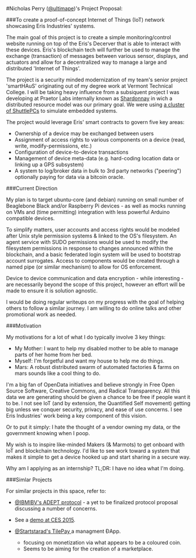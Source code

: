 #Nicholas Perry ([@ultimape](https://twitter.com/ultimape))'s Project Proposal:

###To create a proof-of-concept Internet of Things (IoT) network showcasing Eris Industries' systems. 

The main goal of this project is to create a simple monitoring/control website running on top of the Eris's Decerver that is able to interact with these devices. Eris's blockchain tech will further be used to manage the exchange (transaction) of messages between various sensor, displays, and actuators and allow for a decentralized way to manage a large and distributed 'Internet of Things'.

The project is a security minded modernization of my team's senior project 'smartHAuS' originating out of my degree work at Vermont Technical College. I will be taking heavy influence from a subsiquent project I was developing at Praetor Labs internally known as [Shardonnay](https://workflowy.com/s/493ab350-f171-d9c0-6ef1-f50c68ca65a6) in wich a distributed resource model was our primary goal. We were using [a cluster of ShuttlePCs](http://imgur.com/u31YJHO) to simulate embedded systems.

The project would leverage Eris' smart contracts to govern five key areas:

 - Ownership of a device may be exchanged between users
 - Assignment of access rights to various components on a device (read, write, modify-permissions, etc.)
 - Configuration of device-to-device transactions
 - Management of device meta-data (e.g. hard-coding location data or linking up a GPS subsystem)
 - A system to log/broker data in bulk to 3rd party networks ("peering") optionally paying for data via a bitcoin oracle.

###Current Direction

My plan is to target ubuntu-core (and debian) running on small number of Beaglebone Black and/or Raspberry Pi devices - as well as mocks running on VMs and (time permitting) integration with less powerful Arduino compatible devices. 

To simplify matters, user accounts and access rights would be modeled after Unix style permission systems & linked to the OS's filesystem. An agent service with SUDO permissions would be used to modify the filesystem permissions in response to changes announced within the blockchain, and a basic federated login system will be used to bootstrap account surrogates. Access to components would be created through a named pipe (or similar mechanism) to allow for OS enforcement. 

Device to device communication and data encryption - while interesting - are necessarily beyond the scope of this project, however an effort will be made to ensure it is solution agnostic.

I would be doing regular writeups on my progress with the goal of helping others to follow a similar journey. I am willing to do online talks and other promotional work as needed.

###Motivation

My motivations for a lot of what I do typically involve 3 key things:
 - My Mother: I want to help my disabled mother to be able to manage parts of her home from her bed.
 - Myself: I'm forgetful and want my house to help me do things. 
 - Mars: A robust distributed swarm of automated factories & farms on mars sounds like a cool thing to do.

I'm a big fan of OpenData initiatives and believe strongly in Free Open Source Software, Creative Commons, and Radical Transparency.  All this data we are generating should be given a chance to be free if people want it to be. I not see IoT (and by extension, the Quantified Self movement) getting big unless we conquer security, privacy, and ease of use concerns. I see Eris Industries' work being a key component of this vision. 

Or to put it simply: I hate the thought of a vendor owning my data, or the government knowing when I poop.

My wish is to inspire like-minded Makers (& Marmots) to get onboard with IoT and blockchain technology. I'd like to see work toward a system that makes it simple to get a device hooked up and start sharing in a secure way. 

Why am I applying as an internship? 
TL;DR: I have no idea what I'm doing.

###Simlar Projects

For similar projects in this space, refer to:

 - [@IBMIBV's ADEPT protocol](http://www.coindesk.com/ibm-reveals-proof-concept-blockchain-powered-internet-things/) - a yet to be finalized protocol proposal discussing a number of concerns. 
  - See a [demo at CES 2015](https://www.theprotocol.tv/adept-demo-ibm-samsung/).

 - [@Startstarad's TilePay ](https://twitter.com/Startstarad/status/578425604753747968) a managment ĐApp.
   - focusing on monetization via what appears to be a coloured coin.
   - Seems to be aiming for the creation of a marketplace.
